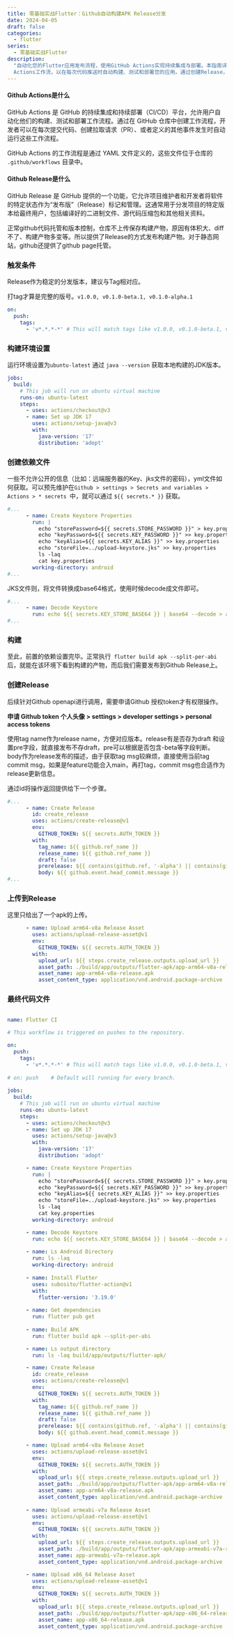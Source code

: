 ```yaml
---
title: 零基础实战Flutter：Github自动构建APK Release分发
date: 2024-04-05
draft: false
categories:
  - flutter
series:
  - 零基础实战Flutter
description:
  "自动化您的Flutter应用发布流程，使用GitHub Actions实现持续集成与部署。本指南详细介绍了如何配置GitHub
  Actions工作流，以在每次代码推送时自动构建、测试和部署您的应用。通过创建Release，您可以轻松管理不同版本的构建产物，并直接从GitHub仓库分发给用户。遵循本指南，您将能够高效地自动化您的发布流程，确保每次发布都是稳定且可靠的。"
---
```


#### Github Actions是什么

GitHub Actions 是 GitHub 的持续集成和持续部署（CI/CD）平台，允许用户自动化他们的构建、测试和部署工作流程。通过在 GitHub 仓库中创建工作流程，开发者可以在每次提交代码、创建拉取请求（PR）、或者定义的其他事件发生时自动运行这些工作流程。

GitHub Actions 的工作流程是通过 YAML 文件定义的，这些文件位于仓库的 `.github/workflows` 目录中。

#### Github Release是什么

GitHub Release 是 GitHub 提供的一个功能，它允许项目维护者和开发者将软件的特定状态作为“发布版”（Release）标记和管理。这通常用于分发项目的特定版本给最终用户，包括编译好的二进制文件、源代码压缩包和其他相关资料。

正常github代码托管和版本控制，仓库不上传保存构建产物，原因有体积大、diff不了、构建产物多变等。所以提供了Release的方式发布构建产物。对于静态网站，github还提供了github page托管。

  


### 触发条件

Release作为稳定的分发版本，建议与Tag相对应。

打tag才算是完整的版号。`v1.0.0, v0.1.0-beta.1, v0.1.0-alpha.1`

```yaml
on:
  push:
    tags:
      - 'v*.*.*-*' # This will match tags like v1.0.0, v0.1.0-beta.1, v0.1.0-alpha.1
```

### 构建环境设置

运行环境设置为`ubuntu-latest` 通过 `java --version` 获取本地构建的JDK版本。

```yaml
jobs:
  build:
    # This job will run on ubuntu virtual machine
    runs-on: ubuntu-latest
    steps:
      - uses: actions/checkout@v3
      - name: Set up JDK 17
        uses: actions/setup-java@v3
        with:
          java-version: '17'
          distribution: 'adopt'
```

### **创建依赖文件**

一些不允许公开的信息（比如：远端服务器的Key、jks文件的密码），yml文件如何获取。可以预先维护在` Github > settings > Secrets and variables > Actions > * secrets  `中，就可以通过 `${{ secrets.* }}` 获取。

```yaml
#...
      - name: Create Keystore Properties
        run: |
          echo "storePassword=${{ secrets.STORE_PASSWORD }}" > key.properties
          echo "keyPassword=${{ secrets.KEY_PASSWORD }}" >> key.properties
          echo "keyAlias=${{ secrets.KEY_ALIAS }}" >> key.properties
          echo "storeFile=../upload-keystore.jks" >> key.properties
          ls -laq
          cat key.properties
        working-directory: android
#...
```

JKS文件则，将文件转换成base64格式，使用时候decode成文件即可。

```yaml
#...
      - name: Decode Keystore
        run: echo ${{ secrets.KEY_STORE_BASE64 }} | base64 --decode > android/upload-keystore.jks
#...
```

### 构建

至此，前置的依赖设置完毕。正常执行`  flutter build apk --split-per-abi ` 后，就能在该环境下看到构建的产物，而后我们需要发布到Github Release上。

### **创建Release**

后续针对Github openapi进行调用，需要申请Github 授权token才有权限操作。

**申请 Github token 个人头像 > settings > developer settings > personal access tokens**

使用tag name作为release name，方便对应版本。release有是否存为draft 和设置pre字段，就直接发布不存draft，pre可以根据是否包含-beta等字段判断。body作为release发布的描述，由于获取tag msg较麻烦，直接使用当前tag commit msg，如果是feature功能合入main，再打tag，commit msg也合适作为release更新信息。

通过id将操作返回提供给下一个步骤。

```yaml
#...
      - name: Create Release
        id: create_release
        uses: actions/create-release@v1
        env:
          GITHUB_TOKEN: ${{ secrets.AUTH_TOKEN }}
        with:
          tag_name: ${{ github.ref_name }}
          release_name: ${{ github.ref_name }}
          draft: false
          prerelease: ${{ contains(github.ref, '-alpha') || contains(github.ref, '-beta') }}
          body: ${{ github.event.head_commit.message }}
#...
```

### **上传到Release**

这里只给出了一个apk的上传。

```yaml
      - name: Upload arm64-v8a Release Asset 
        uses: actions/upload-release-asset@v1
        env:
          GITHUB_TOKEN: ${{ secrets.AUTH_TOKEN }}
        with:
          upload_url: ${{ steps.create_release.outputs.upload_url }}
          asset_path: ./build/app/outputs/flutter-apk/app-arm64-v8a-release.apk
          asset_name: app-arm64-v8a-release.apk
          asset_content_type: application/vnd.android.package-archive
```

### 最终代码文件

```yaml

name: Flutter CI

# This workflow is triggered on pushes to the repository.

on:
  push:
    tags:
      - 'v*.*.*-*' # This will match tags like v1.0.0, v0.1.0-beta.1, v0.1.0-alpha.1, etc.
    
# on: push    # Default will running for every branch.
    
jobs:
  build:
    # This job will run on ubuntu virtual machine
    runs-on: ubuntu-latest
    steps:
      - uses: actions/checkout@v3
      - name: Set up JDK 17
        uses: actions/setup-java@v3
        with:
          java-version: '17'
          distribution: 'adopt'

      - name: Create Keystore Properties
        run: |
          echo "storePassword=${{ secrets.STORE_PASSWORD }}" > key.properties
          echo "keyPassword=${{ secrets.KEY_PASSWORD }}" >> key.properties
          echo "keyAlias=${{ secrets.KEY_ALIAS }}" >> key.properties
          echo "storeFile=../upload-keystore.jks" >> key.properties
          ls -laq
          cat key.properties
        working-directory: android

      - name: Decode Keystore
        run: echo ${{ secrets.KEY_STORE_BASE64 }} | base64 --decode > android/upload-keystore.jks
      
      - name: Ls Android Directory
        run: ls -laq
        working-directory: android
      
      - name: Install Flutter
        uses: subosito/flutter-action@v1
        with:
          flutter-version: '3.19.0'
          
      - name: Get dependencies
        run: flutter pub get
   
      - name: Build APK
        run: flutter build apk --split-per-abi

      - name: Ls output directory
        run: ls -laq build/app/outputs/flutter-apk/

      - name: Create Release
        id: create_release
        uses: actions/create-release@v1
        env:
          GITHUB_TOKEN: ${{ secrets.AUTH_TOKEN }}
        with:
          tag_name: ${{ github.ref_name }}
          release_name: ${{ github.ref_name }}
          draft: false
          prerelease: ${{ contains(github.ref, '-alpha') || contains(github.ref, '-beta') }}
          body: ${{ github.event.head_commit.message }}

      - name: Upload arm64-v8a Release Asset 
        uses: actions/upload-release-asset@v1
        env:
          GITHUB_TOKEN: ${{ secrets.AUTH_TOKEN }}
        with:
          upload_url: ${{ steps.create_release.outputs.upload_url }}
          asset_path: ./build/app/outputs/flutter-apk/app-arm64-v8a-release.apk
          asset_name: app-arm64-v8a-release.apk
          asset_content_type: application/vnd.android.package-archive
      
      - name: Upload armeabi-v7a Release Asset 
        uses: actions/upload-release-asset@v1
        env:
          GITHUB_TOKEN: ${{ secrets.AUTH_TOKEN }}
        with:
          upload_url: ${{ steps.create_release.outputs.upload_url }}
          asset_path: ./build/app/outputs/flutter-apk/app-armeabi-v7a-release.apk
          asset_name: app-armeabi-v7a-release.apk
          asset_content_type: application/vnd.android.package-archive

      - name: Upload x86_64 Release Asset 
        uses: actions/upload-release-asset@v1
        env:
          GITHUB_TOKEN: ${{ secrets.AUTH_TOKEN }}
        with:
          upload_url: ${{ steps.create_release.outputs.upload_url }}
          asset_path: ./build/app/outputs/flutter-apk/app-x86_64-release.apk
          asset_name: app-x86_64-release.apk
          asset_content_type: application/vnd.android.package-archive
  
  
```
